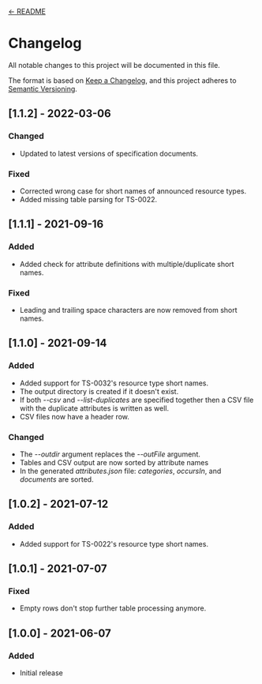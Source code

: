 [← README](README.md) 


# Changelog
All notable changes to this project will be documented in this file.

The format is based on [Keep a Changelog](https://keepachangelog.com/en/1.0.0/),
and this project adheres to [Semantic Versioning](https://semver.org/spec/v2.0.0.html).

## [1.1.2] - 2022-03-06

### Changed
- Updated to latest versions of specification documents.

### Fixed
- Corrected wrong case for short names of announced resource types.
- Added missing table parsing for TS-0022.


## [1.1.1] - 2021-09-16

### Added
- Added check for attribute definitions with multiple/duplicate short names.

### Fixed
- Leading and trailing space characters are now removed from short names.


## [1.1.0] - 2021-09-14

### Added	
- Added support for TS-0032's resource type short names.
- The output directory is created if it doesn't exist.
- If both *--csv* and *--list-duplicates* are specified together then a CSV file with the duplicate attributes is written as well.
- CSV files now have a header row.

### Changed
- The *--outdir* argument replaces the *--outFile* argument.
- Tables and CSV output are now sorted by attribute names
- In the generated *attributes.json* file: *categories*, *occursIn*, and *documents* are sorted.


## [1.0.2] - 2021-07-12

### Added	
- Added support for TS-0022's resource type short names.


## [1.0.1] - 2021-07-07

### Fixed
- Empty rows don't stop further table processing anymore.


## [1.0.0] - 2021-06-07

### Added
- Initial release
